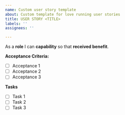 ```yaml
---
name: Custom user story template
about: Custom template for love running user stories
title: USER STORY <TITLE>
labels: ''
assignees: ''

---
```


As a **role** I can **capability** so that **received benefit**.

**Acceptance Criteria:**
- [ ] Acceptance 1
- [ ] Acceptance 2
- [ ] Acceptance 3

**Tasks**
- [ ] Task 1
- [ ] Task 2
- [ ] Task 3

